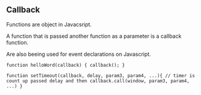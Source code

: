 ## Callback

Functions are object in Javacsript.

A function that is passed another function as a parameter is a callback function.

Are also beeing used for event declarations on Javascript.

`
function helloWord(callback) {
  callback();
}
`

``
function setTimeout(callback, delay, param3, param4, ...){
  // timer is count up passed delay and then
  callback.call(window, param3, param4, ...)
}
``